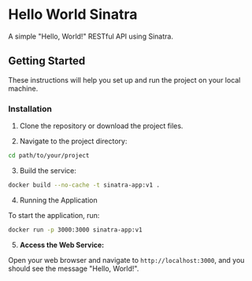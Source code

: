 # Hello World Sinatra

A simple "Hello, World!" RESTful API using Sinatra.

## Getting Started

These instructions will help you set up and run the project on your local machine.

### Installation

1. Clone the repository or download the project files.

2. Navigate to the project directory:

```bash
cd path/to/your/project
```

3. Build the service:

```bash
docker build --no-cache -t sinatra-app:v1 .
```

4. Running the Application

To start the application, run:

```bash
docker run -p 3000:3000 sinatra-app:v1
```

5. **Access the Web Service:**

Open your web browser and navigate to `http://localhost:3000`, and you should see the message "Hello, World!".
